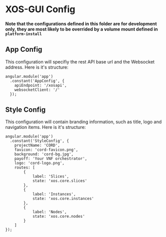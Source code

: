 # XOS-GUI Config

#### Note that the configurations defined in this folder are for development only, they are most likely to be overrided by a volume mount defined in `platform-install`

## App Config

This configuration will specifiy the rest API base url and the Websocket address.
Here is it's structure:

```
angular.module('app')
  .constant('AppConfig', {
    apiEndpoint: '/xosapi',
    websocketClient: '/'
  });

```

## Style Config

This configuration will contain branding information, such as title, logo and navigation items.
Here is it's structure:

```
angular.module('app')
  .constant('StyleConfig', {
    projectName: 'CORD',
    favicon: 'cord-favicon.png',
    background: 'cord-bg.jpg',
    payoff: 'Your VNF orchestrator',
    logo: 'cord-logo.png',
    routes: [
        {
            label: 'Slices',
            state: 'xos.core.slices'
        },
        {
            label: 'Instances',
            state: 'xos.core.instances'
        },
        {
            label: 'Nodes',
            state: 'xos.core.nodes'
        }
    ]
});
```